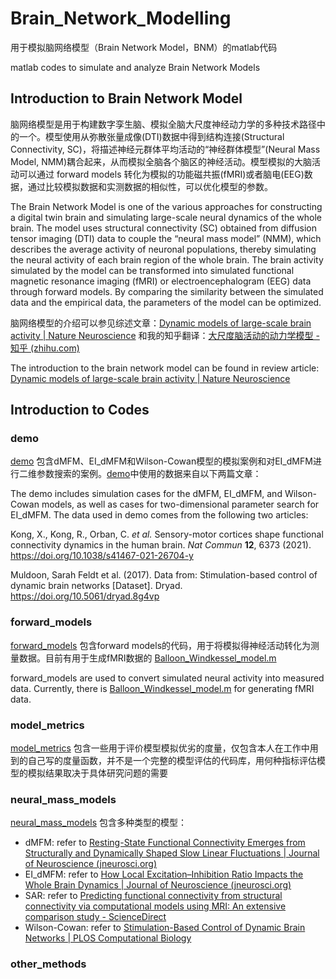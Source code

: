 # Brain_Network_Modelling
用于模拟脑网络模型（Brain Network Model，BNM）的matlab代码 

matlab codes to simulate and analyze Brain Network Models

## Introduction to Brain Network Model
脑网络模型是用于构建数字孪生脑、模拟全脑大尺度神经动力学的多种技术路径中的一个。模型使用从弥散张量成像(DTI)数据中得到结构连接(Structural Connectivity, SC)，将描述神经元群体平均活动的“神经群体模型”(Neural Mass Model, NMM)耦合起来，从而模拟全脑各个脑区的神经活动。模型模拟的大脑活动可以通过 forward models 转化为模拟的功能磁共振(fMRI)或者脑电(EEG)数据，通过比较模拟数据和实测数据的相似性，可以优化模型的参数。

The Brain Network Model is one of the various approaches for constructing a digital twin brain and simulating large-scale neural dynamics of the whole brain. The model uses structural connectivity (SC) obtained from diffusion tensor imaging (DTI) data to couple the “neural mass model” (NMM), which describes the average activity of neuronal populations, thereby simulating the neural activity of each brain region of the whole brain. The brain activity simulated by the model can be transformed into simulated functional magnetic resonance imaging (fMRI) or electroencephalogram (EEG) data through forward models. By comparing the similarity between the simulated data and the empirical data, the parameters of the model can be optimized.

脑网络模型的介绍可以参见综述文章：[Dynamic models of large-scale brain activity | Nature Neuroscience](https://www.nature.com/articles/nn.4497) 和我的知乎翻译：[大尺度脑活动的动力学模型 - 知乎 (zhihu.com)](https://zhuanlan.zhihu.com/p/496492439)

The introduction to the brain network model can be found in review article: [Dynamic models of large-scale brain activity | Nature Neuroscience](https://www.nature.com/articles/nn.4497)

## Introduction to Codes

### demo

[demo](demo) 包含dMFM、EI_dMFM和Wilson-Cowan模型的模拟案例和对EI_dMFM进行二维参数搜索的案例。[demo](demo)中使用的数据来自以下两篇文章：

The demo includes simulation cases for the dMFM, EI_dMFM, and Wilson-Cowan models, as well as cases for two-dimensional parameter search for EI_dMFM. The data used in demo comes from the following two articles: 

Kong, X., Kong, R., Orban, C. *et al.* Sensory-motor cortices shape functional connectivity dynamics in the human brain. *Nat Commun* **12**, 6373 (2021). https://doi.org/10.1038/s41467-021-26704-y

Muldoon, Sarah Feldt et al. (2017). Data from: Stimulation-based control of dynamic brain networks [Dataset]. Dryad. https://doi.org/10.5061/dryad.8g4vp

### forward_models

[forward_models](forward_models) 包含forward models的代码，用于将模拟得神经活动转化为测量数据。目前有用于生成fMRI数据的 [Balloon_Windkessel_model.m](forward_models/hemodynamics/Balloon_Windkessel_model.m) 

forward_models are used to convert simulated neural activity into measured data. Currently, there is  [Balloon_Windkessel_model.m](forward_models/hemodynamics/Balloon_Windkessel_model.m) for generating fMRI data.

### model_metrics

[model_metrics](model_metrics) 包含一些用于评价模型模拟优劣的度量，仅包含本人在工作中用到的自己写的度量函数，并不是一个完整的模型评估的代码库，用何种指标评估模型的模拟结果取决于具体研究问题的需要

### neural_mass_models

[neural_mass_models](neural_mass_models) 包含多种类型的模型：

- dMFM: refer to [Resting-State Functional Connectivity Emerges from Structurally and Dynamically Shaped Slow Linear Fluctuations | Journal of Neuroscience (jneurosci.org)](https://www.jneurosci.org/content/33/27/11239)
- EI_dMFM: refer to [How Local Excitation–Inhibition Ratio Impacts the Whole Brain Dynamics | Journal of Neuroscience (jneurosci.org)](https://www.jneurosci.org/content/34/23/7886.short)
- SAR: refer to [Predicting functional connectivity from structural connectivity via computational models using MRI: An extensive comparison study - ScienceDirect](https://www.sciencedirect.com/science/article/abs/pii/S1053811915000932)
- Wilson-Cowan: refer to [Stimulation-Based Control of Dynamic Brain Networks | PLOS Computational Biology](https://journals.plos.org/ploscompbiol/article?id=10.1371/journal.pcbi.1005076)

### other_methods

